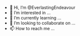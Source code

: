 - 👋 Hi, I’m @EverlastingEndeavour
- 👀 I’m interested in ...
- 🌱 I’m currently learning ...
- 💞️ I’m looking to collaborate on ...
- 📫 How to reach me ...

<!---
EverlastingEndeavour/EverlastingEndeavour is a ✨ special ✨ repository because its `README.md` (this file) appears on your GitHub profile.
You can click the Preview link to take a look at your changes.
--->

